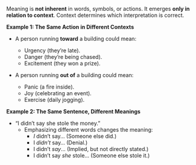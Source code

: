 [](ORIGINAL/1.%20Individual/1.1%20Individual/Context/Manipulation.md)[](ORIGINAL/1.%20Individual/1.1%20Individual/Context/Manipulation.md)[](ORIGINAL/1.%20Individual/1.1%20Individual/Context/Manipulation.md)[](ORIGINAL/1.%20Individual/1.1%20Individual/Context/Manipulation.md)[](ORIGINAL/1.%20Individual/1.1%20Individual/Context/Manipulation.md)[](ORIGINAL/1.%20Individual/1.1%20Individual/Context/Manipulation.md)[](ORIGINAL/1.%20Individual/1.1%20Individual/Context/Manipulation.md)[](ORIGINAL/1.%20Individual/1.1%20Individual/Context/Manipulation.md)[](ORIGINAL/1.%20Individual/1.1%20Individual/Context/Manipulation.md)[](ORIGINAL/1.%20Individual/1.1%20Individual/Context/Manipulation.md)[](ORIGINAL/1.%20Individual/1.1%20Individual/Context/Manipulation.md)[](ORIGINAL/1.%20Individual/1.1%20Individual/Context/Manipulation.md)[](ORIGINAL/1.%20Individual/1.1%20Individual/Context/Manipulation.md)[](ORIGINAL/1.%20Individual/1.1%20Individual/Context/Manipulation.md)[](ORIGINAL/1.%20Individual/1.1%20Individual/Context/Manipulation.md)[](ORIGINAL/1.%20Individual/1.1%20Individual/Context/Manipulation.md)[](ORIGINAL/1.%20Individual/1.1%20Individual/Context/Manipulation.md)[](ORIGINAL/1.%20Individual/1.1%20Individual/Context/Manipulation.md)[](ORIGINAL/1.%20Individual/1.1%20Individual/Context/Manipulation.md)[](ORIGINAL/1.%20Individual/1.1%20Individual/Context/Manipulation.md)[](ORIGINAL/1.%20Individual/1.1%20Individual/Context/Manipulation.md)[](ORIGINAL/1.%20Individual/1.1%20Individual/Context/Manipulation.md)[](ORIGINAL/1.%20Individual/1.1%20Individual/Context/Manipulation.md)[](ORIGINAL/1.%20Individual/1.1%20Individual/Context/Manipulation.md)[](ORIGINAL/1.%20Individual/1.1%20Individual/Context/Manipulation.md)[](ORIGINAL/1.%20Individual/1.1%20Individual/Context/Manipulation.md)[](ORIGINAL/1.%20Individual/1.1%20Individual/Context/Manipulation.md)[](ORIGINAL/1.%20Individual/1.1%20Individual/Context/Manipulation.md)[](ORIGINAL/1.%20Individual/1.1%20Individual/Context/Manipulation.md)[](ORIGINAL/1.%20Individual/1.1%20Individual/Context/Manipulation.md)[](ORIGINAL/1.%20Individual/1.1%20Individual/Context/Manipulation.md)[](ORIGINAL/1.%20Individual/1.1%20Individual/Context/Manipulation.md)[](ORIGINAL/1.%20Individual/1.1%20Individual/Context/Manipulation.md)[](ORIGINAL/1.%20Individual/1.1%20Individual/Context/Manipulation.md)[](ORIGINAL/1.%20Individual/1.1%20Individual/Context/Manipulation.md)[](ORIGINAL/1.%20Individual/1.1%20Individual/Context/Manipulation.md)[](ORIGINAL/1.%20Individual/1.1%20Individual/Context/Manipulation.md)[](ORIGINAL/1.%20Individual/1.1%20Individual/Context/Manipulation.md)[](ORIGINAL/1.%20Individual/1.1%20Individual/Context/Manipulation.md)[](ORIGINAL/1.%20Individual/1.1%20Individual/Context/Manipulation.md)[](ORIGINAL/1.%20Individual/1.1%20Individual/Context/Manipulation.md)[](ORIGINAL/1.%20Individual/1.1%20Individual/Context/Manipulation.md)[](ORIGINAL/1.%20Individual/1.1%20Individual/Context/Manipulation.md)[](ORIGINAL/1.%20Individual/1.1%20Individual/Context/Manipulation.md)[](ORIGINAL/1.%20Individual/1.1%20Individual/Context/Manipulation.md)[](ORIGINAL/1.%20Individual/1.1%20Individual/Context/Manipulation.md)[](ORIGINAL/1.%20Individual/1.1%20Individual/Context/Manipulation.md)[](ORIGINAL/1.%20Individual/1.1%20Individual/Context/Manipulation.md)[](ORIGINAL/1.%20Individual/1.1%20Individual/Context/Manipulation.md)[](ORIGINAL/1.%20Individual/1.1%20Individual/Context/Manipulation.md)[](ORIGINAL/1.%20Individual/1.1%20Individual/Context/Manipulation.md)[](ORIGINAL/1.%20Individual/1.1%20Individual/Context/Manipulation.md)[](ORIGINAL/1.%20Individual/1.1%20Individual/Context/Manipulation.md)[](ORIGINAL/1.%20Individual/1.1%20Individual/Context/Manipulation.md)[](ORIGINAL/1.%20Individual/1.1%20Individual/Context/Manipulation.md)[](ORIGINAL/1.%20Individual/1.1%20Individual/Context/Manipulation.md)[](ORIGINAL/1.%20Individual/1.1%20Individual/Context/Manipulation.md)[](ORIGINAL/1.%20Individual/1.1%20Individual/Context/Manipulation.md)[](ORIGINAL/1.%20Individual/1.1%20Individual/Context/Manipulation.md)[](ORIGINAL/1.%20Individual/1.1%20Individual/Context/Manipulation.md)[](ORIGINAL/1.%20Individual/1.1%20Individual/Context/Manipulation.md)[](ORIGINAL/1.%20Individual/1.1%20Individual/Context/Manipulation.md)[](ORIGINAL/1.%20Individual/1.1%20Individual/Context/Manipulation.md)[](ORIGINAL/1.%20Individual/1.1%20Individual/Context/Manipulation.md)[](ORIGINAL/1.%20Individual/1.1%20Individual/Context/Manipulation.md)[](ORIGINAL/1.%20Individual/1.1%20Individual/Context/Manipulation.md)[](ORIGINAL/1.%20Individual/1.1%20Individual/Context/Manipulation.md)[](ORIGINAL/1.%20Individual/1.1%20Individual/Context/Manipulation.md)[](ORIGINAL/1.%20Individual/1.1%20Individual/Context/Manipulation.md)[](ORIGINAL/1.%20Individual/1.1%20Individual/Context/Manipulation.md)[](ORIGINAL/1.%20Individual/1.1%20Individual/Context/Manipulation.md)[](ORIGINAL/1.%20Individual/1.1%20Individual/Context/Manipulation.md)[](ORIGINAL/1.%20Individual/1.1%20Individual/Context/Manipulation.md)[](ORIGINAL/1.%20Individual/1.1%20Individual/Context/Manipulation.md)[](ORIGINAL/1.%20Individual/1.1%20Individual/Context/Manipulation.md)[](ORIGINAL/1.%20Individual/1.1%20Individual/Context/Manipulation.md)[](ORIGINAL/1.%20Individual/1.1%20Individual/Context/Manipulation.md)[](ORIGINAL/1.%20Individual/1.1%20Individual/Context/Manipulation.md)[](ORIGINAL/1.%20Individual/1.1%20Individual/Context/Manipulation.md)[](ORIGINAL/1.%20Individual/1.1%20Individual/Context/Manipulation.md)[](ORIGINAL/1.%20Individual/1.1%20Individual/Context/Manipulation.md)[](ORIGINAL/1.%20Individual/1.1%20Individual/Context/Manipulation.md)[](ORIGINAL/1.%20Individual/1.1%20Individual/Context/Manipulation.md)[](ORIGINAL/1.%20Individual/1.1%20Individual/Context/Manipulation.md)[](ORIGINAL/1.%20Individual/1.1%20Individual/Context/Manipulation.md)[](ORIGINAL/1.%20Individual/1.1%20Individual/Context/Manipulation.md)[](ORIGINAL/1.%20Individual/1.1%20Individual/Context/Manipulation.md)[](ORIGINAL/1.%20Individual/1.1%20Individual/Context/Manipulation.md)[](ORIGINAL/1.%20Individual/1.1%20Individual/Context/Manipulation.md)[](ORIGINAL/1.%20Individual/1.1%20Individual/Context/Manipulation.md)[](ORIGINAL/1.%20Individual/1.1%20Individual/Context/Manipulation.md)[](ORIGINAL/1.%20Individual/1.1%20Individual/Context/Manipulation.md)[](ORIGINAL/1.%20Individual/1.1%20Individual/Context/Manipulation.md)[](ORIGINAL/1.%20Individual/1.1%20Individual/Context/Manipulation.md)[](ORIGINAL/1.%20Individual/1.1%20Individual/Context/Manipulation.md)[](ORIGINAL/1.%20Individual/1.1%20Individual/Context/Manipulation.md)[](ORIGINAL/1.%20Individual/1.1%20Individual/Context/Manipulation.md)[](ORIGINAL/1.%20Individual/1.1%20Individual/Context/Manipulation.md)[](ORIGINAL/1.%20Individual/1.1%20Individual/Context/Manipulation.md)[](ORIGINAL/1.%20Individual/1.1%20Individual/Context/Manipulation.md)[](ORIGINAL/1.%20Individual/1.1%20Individual/Context/Manipulation.md)[](ORIGINAL/1.%20Individual/1.1%20Individual/Context/Manipulation.md)[](ORIGINAL/1.%20Individual/1.1%20Individual/Context/Manipulation.md)[](ORIGINAL/1.%20Individual/1.1%20Individual/Context/Manipulation.md)Meaning is **not inherent** in words, symbols, or actions. It emerges **only in relation to context**. Context determines which interpretation is correct.

**Example 1: The Same Action in Different Contexts**

- A person running **toward** a building could mean:
    
    - Urgency (they’re late).
    - Danger (they’re being chased).
    - Excitement (they won a prize).
- A person running **out of** a building could mean:
    
    - Panic (a fire inside).
    - Joy (celebrating an event).
    - Exercise (daily jogging).

**Example 2: The Same Sentence, Different Meanings**

- “I didn’t say she stole the money.”
    - Emphasizing different words changes the meaning:
        - _I_ didn’t say… (Someone else did.)
        - I _didn’t_ say… (Denial.)
        - I didn’t _say_… (Implied, but not directly stated.)
        - I didn’t say _she_ stole… (Someone else stole it.)